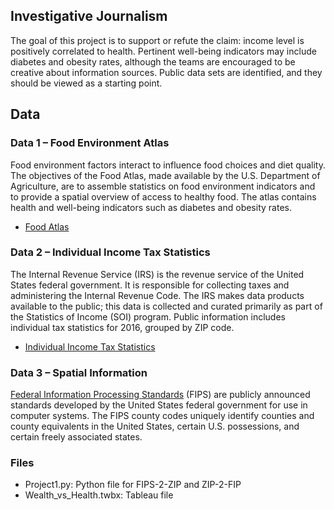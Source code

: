 ## Investigative Journalism

The goal of this project is to support or refute the claim: income level is positively correlated to health. Pertinent well-being indicators may include diabetes and obesity rates, although the teams are encouraged to be creative about information sources. Public data sets are identified, and they should be viewed as a starting point.


## Data
### Data 1 – Food Environment Atlas
Food environment factors interact to influence food choices and diet quality. The objectives of the Food Atlas, made available by the U.S. Department of Agriculture, are to assemble statistics on food environment indicators and to provide a spatial overview of access to healthy food. The atlas contains health and well-being indicators such as diabetes and obesity rates.

* [Food Atlas](https://www.ers.usda.gov/data-products/food-environment-atlas/data-access-and-documentation-downloads/)

### Data 2 – Individual Income Tax Statistics
The Internal Revenue Service (IRS) is the revenue service of the United States federal government. It is responsible for collecting taxes and administering the Internal Revenue Code.
The IRS makes data products available to the public; this data is collected and curated primarily as part of the Statistics of Income (SOI) program. Public information includes individual tax statistics for 2016, grouped by ZIP code.

* [Individual Income Tax Statistics](https://www.irs.gov/statistics/soi-tax-stats-individual-income-tax-statistics-2016-zip-code-data-soi)

### Data 3 – Spatial Information
[Federal Information Processing Standards](https://www.nist.gov/itl/itl-publications/federal-information-processing-standards-fips) (FIPS) are publicly announced standards developed by the United States federal government for use in computer systems. The FIPS county codes uniquely identify counties and county equivalents in the United States, certain U.S. possessions, and certain freely associated states.

### Files
* Project1.py: Python file for FIPS-2-ZIP and ZIP-2-FIP
* Wealth_vs_Health.twbx: Tableau file 

